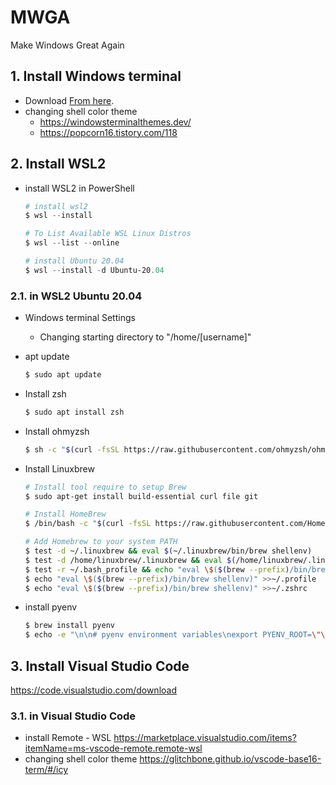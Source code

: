 # MWGA
Make Windows Great Again

## 1. Install Windows terminal
- Download [From here](https://www.microsoft.com/ko-kr/p/windows-terminal/9n0dx20hk701?rtc=1&activetab=pivot:overviewtab).
- changing shell color theme
  - https://windowsterminalthemes.dev/
  - https://popcorn16.tistory.com/118

## 2. Install WSL2
- install WSL2 in PowerShell
  ```PowerShell
  # install wsl2
  $ wsl --install

  # To List Available WSL Linux Distros
  $ wsl --list --online

  # install Ubuntu 20.04
  $ wsl --install -d Ubuntu-20.04
  ```
### 2.1. in WSL2 Ubuntu 20.04
  - Windows terminal Settings 
    - Changing starting directory to "/home/[username]" 

  - apt update
    ```bash
    $ sudo apt update
    ```
  - Install zsh
    ```zsh
    $ sudo apt install zsh
    ```
  - Install ohmyzsh
    ```zsh
    $ sh -c "$(curl -fsSL https://raw.githubusercontent.com/ohmyzsh/ohmyzsh/master/tools/install.sh)"
    ```
  - Install Linuxbrew
    ```zsh    
    # Install tool require to setup Brew 
    $ sudo apt-get install build-essential curl file git
    
    # Install HomeBrew
    $ /bin/bash -c "$(curl -fsSL https://raw.githubusercontent.com/Homebrew/install/master/install.sh)"
    
    # Add Homebrew to your system PATH
    $ test -d ~/.linuxbrew && eval $(~/.linuxbrew/bin/brew shellenv)
    $ test -d /home/linuxbrew/.linuxbrew && eval $(/home/linuxbrew/.linuxbrew/bin/brew shellenv)
    $ test -r ~/.bash_profile && echo "eval \$($(brew --prefix)/bin/brew shellenv)" >>~/.bash_profile
    $ echo "eval \$($(brew --prefix)/bin/brew shellenv)" >>~/.profile
    $ echo "eval \$($(brew --prefix)/bin/brew shellenv)" >>~/.zshrc
    ```
  - install pyenv
    ```zsh
    $ brew install pyenv
    $ echo -e "\n\n# pyenv environment variables\nexport PYENV_ROOT=\"\$HOME/.pyenv\"\nexport PATH=\"\$PYENV_ROOT/bin:\$PATH\"\n\n# pyenv initialization\nif command -v pyenv 1>/dev/null 2>&1; then\n  eval \"\$(pyenv init --path)\"\nfi\n\n" >> ~/.zshrc
    ```
## 3. Install Visual Studio Code
https://code.visualstudio.com/download
### 3.1. in Visual Studio Code
- install Remote - WSL https://marketplace.visualstudio.com/items?itemName=ms-vscode-remote.remote-wsl
- changing shell color theme https://glitchbone.github.io/vscode-base16-term/#/icy
